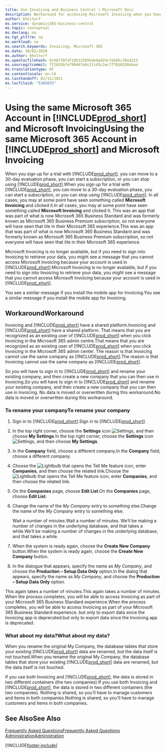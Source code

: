 ```yaml
---
title: Use Invoicing and Business Central | Microsoft Docs
description: Workaround for accessing Microsoft Invoicing when you have signed up for Dynamics 365 Business Central.
author: bholtorf
ms.service: dynamics365-business-central
ms.topic: conceptual
ms.devlang: na
ms.tgt_pltfrm: na
ms.workload: na
ms.search.keywords: Invoicing, Microsoft 365
ms.date: 10/01/2020
ms.author: bholtorf
ms.openlocfilehash: 0c6b739faf2d531505bde4ad2dc7eb85c39ed223
ms.sourcegitcommit: ff2b55b7e790447e0c1fcd5c2ec7f7610338ebaa
ms.translationtype: HT
ms.contentlocale: en-CA
ms.lasthandoff: 02/15/2021
ms.locfileid: "5385033"
---
```

# <a name="using-the-same-microsoft-365-account-in-prod_short-and-microsoft-invoicing"></a><span data-ttu-id="da109-103">Using the same Microsoft 365 Account in [!INCLUDE[prod_short](includes/prod_long.md)] and Microsoft Invoicing</span><span class="sxs-lookup"><span data-stu-id="da109-103">Using the same Microsoft 365 Account in [!INCLUDE[prod_short](includes/prod_long.md)] and Microsoft Invoicing</span></span>
<span data-ttu-id="da109-104">When you sign up for a trial with [!INCLUDE[prod_short](includes/prod_short.md)], you can move to a 30-day evaluation phase, you can start a subscription, or you can stop using [!INCLUDE[prod_short](includes/prod_short.md)].</span><span class="sxs-lookup"><span data-stu-id="da109-104">When you sign up for a trial with [!INCLUDE[prod_short](includes/prod_short.md)], you can move to a 30-day evaluation phase, you can start a subscription, or you can stop using [!INCLUDE[prod_short](includes/prod_short.md)].</span></span> <span data-ttu-id="da109-105">In all cases, you may at some point have seen something called **Microsoft Invoicing** and clicked it.</span><span class="sxs-lookup"><span data-stu-id="da109-105">In all cases, you may at some point have seen something called **Microsoft Invoicing** and clicked it.</span></span> <span data-ttu-id="da109-106">This was an app that was part of what is now Microsoft 365 Business Standard and was formerly known as Microsoft 365 Business Premium subscription, so not everyone will have seen that tile in their Microsoft 365 experience.</span><span class="sxs-lookup"><span data-stu-id="da109-106">This was an app that was part of what is now Microsoft 365 Business Standard and was formerly known as Microsoft 365 Business Premium subscription, so not everyone will have seen that tile in their Microsoft 365 experience.</span></span>  

<span data-ttu-id="da109-107">Microsoft Invoicing is no longer available, but if you need to sign into Invoicing to retrieve your data, you might see a message that you cannot access Microsoft Invoicing because your account is used in [!INCLUDE[prod_short](includes/prod_short.md)].</span><span class="sxs-lookup"><span data-stu-id="da109-107">Microsoft Invoicing is no longer available, but if you need to sign into Invoicing to retrieve your data, you might see a message that you cannot access Microsoft Invoicing because your account is used in [!INCLUDE[prod_short](includes/prod_short.md)].</span></span>  

<span data-ttu-id="da109-108">You see a similar message if you install the mobile app for Invoicing.</span><span class="sxs-lookup"><span data-stu-id="da109-108">You see a similar message if you install the mobile app for Invoicing.</span></span>  

## <a name="workaround"></a><span data-ttu-id="da109-109">Workaround</span><span class="sxs-lookup"><span data-stu-id="da109-109">Workaround</span></span>
<span data-ttu-id="da109-110">Invoicing and [!INCLUDE[prod_short](includes/prod_short.md)] have a shared platform.</span><span class="sxs-lookup"><span data-stu-id="da109-110">Invoicing and [!INCLUDE[prod_short](includes/prod_short.md)] have a shared platform.</span></span> <span data-ttu-id="da109-111">That means that you are recognized as an existing user of [!INCLUDE[prod_short](includes/prod_short.md)] when you click Invoicing in the Microsoft 365 admin centre.</span><span class="sxs-lookup"><span data-stu-id="da109-111">That means that you are recognized as an existing user of [!INCLUDE[prod_short](includes/prod_short.md)] when you click Invoicing in the Microsoft 365 admin center.</span></span> <span data-ttu-id="da109-112">The reason is that Invoicing cannot use the same company as [!INCLUDE[prod_short](includes/prod_short.md)].</span><span class="sxs-lookup"><span data-stu-id="da109-112">The reason is that Invoicing cannot use the same company as [!INCLUDE[prod_short](includes/prod_short.md)].</span></span>  

<span data-ttu-id="da109-113">So you will have to sign in to [!INCLUDE[prod_short](includes/prod_short.md)] and rename your existing company, and then create a new company that you can then use in Invoicing.</span><span class="sxs-lookup"><span data-stu-id="da109-113">So you will have to sign in to [!INCLUDE[prod_short](includes/prod_short.md)] and rename your existing company, and then create a new company that you can then use in Invoicing.</span></span> <span data-ttu-id="da109-114">No data is moved or overwritten during this workaround.</span><span class="sxs-lookup"><span data-stu-id="da109-114">No data is moved or overwritten during this workaround.</span></span>

### <a name="to-rename-your-company"></a><span data-ttu-id="da109-115">To rename your company</span><span class="sxs-lookup"><span data-stu-id="da109-115">To rename your company</span></span>
1. <span data-ttu-id="da109-116">Sign in to [!INCLUDE[prod_short](includes/prod_short.md)].</span><span class="sxs-lookup"><span data-stu-id="da109-116">Sign in to [!INCLUDE[prod_short](includes/prod_short.md)].</span></span>
2. <span data-ttu-id="da109-117">In the top right corner, choose the **Settings** icon ![Settings](media/ui-experience/settings_icon_small.png "Settings icon for role centre"), and then choose **My Settings**.</span><span class="sxs-lookup"><span data-stu-id="da109-117">In the top right corner, choose the **Settings** icon ![Settings](media/ui-experience/settings_icon_small.png "Settings icon for role center"), and then choose **My Settings**.</span></span>
3. <span data-ttu-id="da109-118">In the **Company** field, choose a different company.</span><span class="sxs-lookup"><span data-stu-id="da109-118">In the **Company** field, choose a different company.</span></span>
4. <span data-ttu-id="da109-119">Choose the ![Lightbulb that opens the Tell Me feature](media/ui-search/search_small.png "Tell me what you want to do") icon, enter **Companies**, and then choose the related link.</span><span class="sxs-lookup"><span data-stu-id="da109-119">Choose the ![Lightbulb that opens the Tell Me feature](media/ui-search/search_small.png "Tell me what you want to do") icon, enter **Companies**, and then choose the related link.</span></span>  
5. <span data-ttu-id="da109-120">On the **Companies** page, choose **Edit List**.</span><span class="sxs-lookup"><span data-stu-id="da109-120">On the **Companies** page, choose **Edit List**.</span></span>  
6. <span data-ttu-id="da109-121">Change the name of the *My Company* entry to something else.</span><span class="sxs-lookup"><span data-stu-id="da109-121">Change the name of the *My Company* entry to something else.</span></span>  

    <span data-ttu-id="da109-122">Wait a number of minutes.</span><span class="sxs-lookup"><span data-stu-id="da109-122">Wait a number of minutes.</span></span> <span data-ttu-id="da109-123">We’ll be making a number of changes in the underlying database, and that takes a while.</span><span class="sxs-lookup"><span data-stu-id="da109-123">We’ll be making a number of changes in the underlying database, and that takes a while.</span></span>
7.  <span data-ttu-id="da109-124">When the system is ready again, choose the **Create New Company** button.</span><span class="sxs-lookup"><span data-stu-id="da109-124">When the system is ready again, choose the **Create New Company** button.</span></span>  
8.  <span data-ttu-id="da109-125">In the dialogue that appears, specify the name as *My Company*, and choose the **Production – Setup Data Only** option.</span><span class="sxs-lookup"><span data-stu-id="da109-125">In the dialog that appears, specify the name as *My Company*, and choose the **Production – Setup Data Only** option.</span></span>  

<span data-ttu-id="da109-126">This again takes a number of minutes.</span><span class="sxs-lookup"><span data-stu-id="da109-126">This again takes a number of minutes.</span></span> <span data-ttu-id="da109-127">When the process completes, you will be able to access Invoicing as part of your Microsoft 365 Business Standard experience.</span><span class="sxs-lookup"><span data-stu-id="da109-127">When the process completes, you will be able to access Invoicing as part of your Microsoft 365 Business Standard experience.</span></span> <span data-ttu-id="da109-128">but only to export data since the Invoicing app is deprecated.</span><span class="sxs-lookup"><span data-stu-id="da109-128">but only to export data since the Invoicing app is deprecated.</span></span>  

### <a name="what-about-my-data"></a><span data-ttu-id="da109-129">What about my data?</span><span class="sxs-lookup"><span data-stu-id="da109-129">What about my data?</span></span>
<span data-ttu-id="da109-130">When you rename the original My Company, the database tables that store your existing [!INCLUDE[prod_short](includes/prod_short.md)] data are renamed, but the data itself is not touched.</span><span class="sxs-lookup"><span data-stu-id="da109-130">When you rename the original My Company, the database tables that store your existing [!INCLUDE[prod_short](includes/prod_short.md)] data are renamed, but the data itself is not touched.</span></span>  

<span data-ttu-id="da109-131">If you use both Invoicing and [!INCLUDE[prod_short](includes/prod_short.md)], the data is stored in two different containers (the two companies).</span><span class="sxs-lookup"><span data-stu-id="da109-131">If you use both Invoicing and [!INCLUDE[prod_short](includes/prod_short.md)], the data is stored in two different containers (the two companies).</span></span> <span data-ttu-id="da109-132">Nothing is shared, so you'll have to manage customers and items in both companies.</span><span class="sxs-lookup"><span data-stu-id="da109-132">Nothing is shared, so you'll have to manage customers and items in both companies.</span></span>  

## <a name="see-also"></a><span data-ttu-id="da109-133">See Also</span><span class="sxs-lookup"><span data-stu-id="da109-133">See Also</span></span>
[<span data-ttu-id="da109-134">Frequently Asked Questions</span><span class="sxs-lookup"><span data-stu-id="da109-134">Frequently Asked Questions</span></span>](across-faq.md)  
[<span data-ttu-id="da109-135">Administration</span><span class="sxs-lookup"><span data-stu-id="da109-135">Administration</span></span>](admin-setup-and-administration.md)  


[!INCLUDE[footer-include](includes/footer-banner.md)]